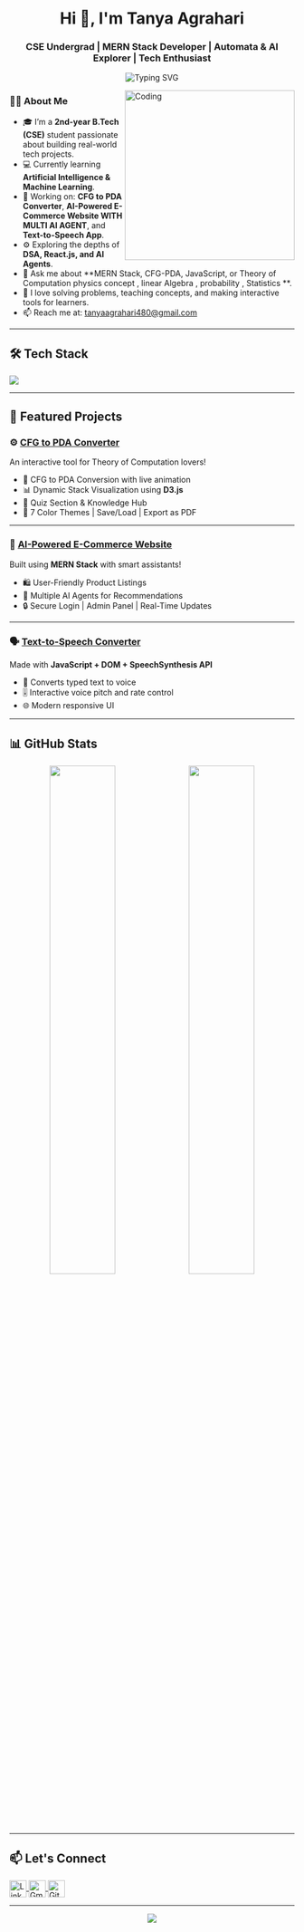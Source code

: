 <h1 align="center">Hi 👋, I'm Tanya Agrahari</h1>
<h3 align="center">CSE Undergrad | MERN Stack Developer | Automata & AI Explorer | Tech Enthusiast</h3>

<p align="center">
  <img src="https://readme-typing-svg.demolab.com?font=Fira+Code&pause=1000&center=true&vCenter=true&width=435&lines=CS+Student+%7C+MERN+Stack+Developer;Passionate+about+AI+%7C+Frontend+%7C+Automata;Learning+DSA+and+Building+Cool+Things!" alt="Typing SVG" />
</p>

<img align="right" alt="Coding" width="300" src="https://media.giphy.com/media/qgQUggAC3Pfv687qPC/giphy.gif">

### 👩‍💻 About Me

- 🎓 I’m a **2nd-year B.Tech (CSE)** student passionate about building real-world tech projects.
- 💻 Currently learning **Artificial Intelligence & Machine Learning**.
- 🔭 Working on: **CFG to PDA Converter**, **AI-Powered E-Commerce Website WITH MULTI AI AGENT**, and **Text-to-Speech App**.
- ⚙️ Exploring the depths of **DSA, React.js, and AI Agents**.
- 💬 Ask me about **MERN Stack, CFG-PDA, JavaScript, or Theory of Computation physics concept , linear Algebra , probability , Statistics **.
- 🧠 I love solving problems, teaching concepts, and making interactive tools for learners.
- 📫 Reach me at: [tanyaagrahari480@gmail.com](mailto:tanyaagrahari480@gmail.com)

---

## 🛠️ Tech Stack

<p align="left">
  <img src="https://skillicons.dev/icons?i=html,css,js,react,nodejs,express,mongodb,d3,java,cpp,c,py,vscode,github" />
</p>

---

## 🚀 Featured Projects

### ⚙️ [CFG to PDA Converter](https://github.com/tanyaagraharicoder/cfg-to-pda-converter)
An interactive tool for Theory of Computation lovers!

- 🔄 CFG to PDA Conversion with live animation
- 📊 Dynamic Stack Visualization using **D3.js**
- 🧠 Quiz Section & Knowledge Hub
- 🎨 7 Color Themes | Save/Load | Export as PDF

---

### 🛒 [AI-Powered E-Commerce Website](https://github.com/tanyaagraharicoder)
Built using **MERN Stack** with smart assistants!

- 🛍️ User-Friendly Product Listings
- 🤖 Multiple AI Agents for Recommendations
- 🔒 Secure Login | Admin Panel | Real-Time Updates

---

### 🗣️ [Text-to-Speech Converter](https://github.com/tanyaagraharicoder)
Made with **JavaScript + DOM + SpeechSynthesis API**

- 📢 Converts typed text to voice
- 🎚️ Interactive voice pitch and rate control
- 🌐 Modern responsive UI

---

## 📊 GitHub Stats

<p align="center">
  <img width="48%" src="https://github-readme-stats.vercel.app/api?username=tanyaagraharicoder&show_icons=true&theme=tokyonight" />
  <img width="48%" src="https://github-readme-streak-stats.herokuapp.com/?user=tanyaagraharicoder&theme=tokyonight" />
</p>

---

## 📫 Let's Connect

<p align="left">
  <a href="https://linkedin.com/in/tanyaagrahari" target="_blank">
    <img align="center" src="https://cdn.jsdelivr.net/gh/devicons/devicon/icons/linkedin/linkedin-original.svg" alt="LinkedIn" height="30" width="30" />
  </a>
  <a href="mailto:tanyaagraharicoder@gmail.com">
    <img align="center" src="https://cdn.jsdelivr.net/gh/devicons/devicon/icons/google/google-original.svg" alt="Gmail" height="30" width="30" />
  </a>
  <a href="https://github.com/tanyaagraharicoder" target="_blank">
    <img align="center" src="https://cdn.jsdelivr.net/gh/devicons/devicon/icons/github/github-original.svg" alt="GitHub" height="30" width="30" />
  </a>
</p>

---

<p align="center">
  <img src="https://capsule-render.vercel.app/api?type=waving&color=gradient&height=100&section=footer"/>
</p>
